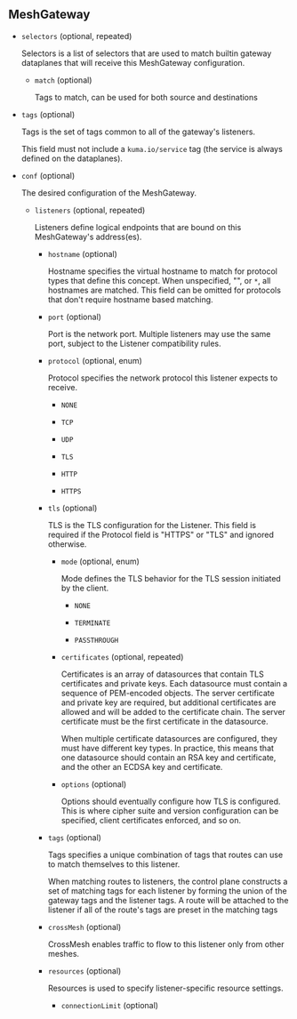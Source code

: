 ---
---
## MeshGateway

- `selectors` (optional, repeated)

    Selectors is a list of selectors that are used to match builtin
    gateway dataplanes that will receive this MeshGateway configuration.    
    
    - `match` (optional)
    
        Tags to match, can be used for both source and destinations

- `tags` (optional)

    Tags is the set of tags common to all of the gateway's listeners.
    
    This field must not include a `kuma.io/service` tag (the service is always
    defined on the dataplanes).

- `conf` (optional)

    The desired configuration of the MeshGateway.    
    
    - `listeners` (optional, repeated)
    
        Listeners define logical endpoints that are bound on this MeshGateway's
        address(es).    
        
        - `hostname` (optional)
        
            Hostname specifies the virtual hostname to match for protocol types that
            define this concept. When unspecified, "", or `*`, all hostnames are
            matched. This field can be omitted for protocols that don't require
            hostname based matching.    
        
        - `port` (optional)
        
            Port is the network port. Multiple listeners may use the
            same port, subject to the Listener compatibility rules.    
        
        - `protocol` (optional, enum)
        
            Protocol specifies the network protocol this listener expects to receive.
        
            - `NONE`
        
            - `TCP`
        
            - `UDP`
        
            - `TLS`
        
            - `HTTP`
        
            - `HTTPS`    
        
        - `tls` (optional)
        
            TLS is the TLS configuration for the Listener. This field
            is required if the Protocol field is "HTTPS" or "TLS" and
            ignored otherwise.    
            
            - `mode` (optional, enum)
            
                Mode defines the TLS behavior for the TLS session initiated
                by the client.
            
                - `NONE`
            
                - `TERMINATE`
            
                - `PASSTHROUGH`    
            
            - `certificates` (optional, repeated)
            
                Certificates is an array of datasources that contain TLS
                certificates and private keys.  Each datasource must contain a
                sequence of PEM-encoded objects. The server certificate and private
                key are required, but additional certificates are allowed and will
                be added to the certificate chain.  The server certificate must
                be the first certificate in the datasource.
                
                When multiple certificate datasources are configured, they must have
                different key types. In practice, this means that one datasource
                should contain an RSA key and certificate, and the other an
                ECDSA key and certificate.    
            
            - `options` (optional)
            
                Options should eventually configure how TLS is configured. This
                is where cipher suite and version configuration can be specified,
                client certificates enforced, and so on.    
        
        - `tags` (optional)
        
            Tags specifies a unique combination of tags that routes can use
            to match themselves to this listener.
            
            When matching routes to listeners, the control plane constructs a
            set of matching tags for each listener by forming the union of the
            gateway tags and the listener tags. A route will be attached to the
            listener if all of the route's tags are preset in the matching tags    
        
        - `crossMesh` (optional)
        
            CrossMesh enables traffic to flow to this listener only from other
            meshes.    
        
        - `resources` (optional)
        
            Resources is used to specify listener-specific resource settings.    
            
            - `connectionLimit` (optional)

